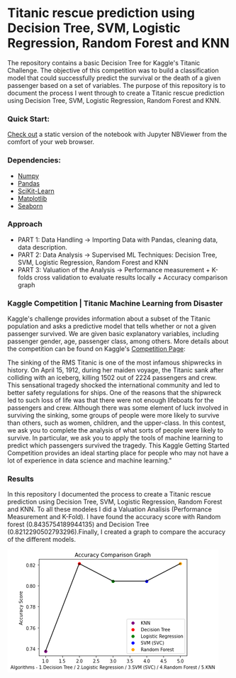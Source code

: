 
# Titanic rescue prediction using Decision Tree, SVM, Logistic Regression, Random Forest and KNN

The repository contains a basic Decision Tree for Kaggle's Titanic Challenge. The objective of this competition was to build a classification model that could successfully predict the survival or the death  of a given passenger based on a set of variables. The purpose of this repository is to document the process I went through to create a Titanic rescue prediction using Decision Tree, SVM, Logistic Regression, Random Forest and KNN. 
 
### Quick Start: 

[Check out](https://nbviewer.jupyter.org/github/alicevillar/titanic-kaggle/blob/main/Titanic_DecisionTree.ipynb
) a static version of the notebook with Jupyter NBViewer from the comfort of your web browser.

### Dependencies:  
 
* [Numpy](https://numpy.org/)
* [Pandas](https://pandas.pydata.org/)
* [SciKit-Learn](https://scikit-learn.org/)
* [Matplotlib](https://matplotlib.org/)
* [Seaborn](https://seaborn.pydata.org/)

### Approach 

* PART 1: Data Handling -> Importing Data with Pandas, cleaning data, data description.
* PART 2: Data Analysis -> Supervised ML Techniques: Decision Tree, SVM, Logistic Regression, Random Forest and KNN
* PART 3: Valuation of the Analysis -> Performance measurement + K-folds cross validation to evaluate results locally + Accuracy comparison graph

### Kaggle Competition | Titanic Machine Learning from Disaster

Kaggle's challenge provides information about a subset of the Titanic population and asks a predictive model that tells whether or not a given passenger survived. 
We are given basic explanatory variables, including passenger gender, age, passenger class, among others. More details about the competition can be found on Kaggle's [Competition Page](https://www.kaggle.com/c/titanic):

The sinking of the RMS Titanic is one of the most infamous shipwrecks in history. On April 15, 1912, during her maiden voyage, the Titanic sank after colliding with an iceberg, killing 1502 out of 2224 passengers and crew. This sensational tragedy shocked the international community and led to better safety regulations for ships. One of the reasons that the shipwreck led to such loss of life was that there were not enough lifeboats for the passengers and crew. Although there was some element of luck involved in surviving the sinking, some groups of people were more likely to survive than others, such as women, children, and the upper-class. In this contest, we ask you to complete the analysis of what sorts of people were likely to survive. In particular, we ask you to apply the tools of machine learning to predict which passengers survived the tragedy. This Kaggle Getting Started Competition provides an ideal starting place for people who may not have a lot of experience in data science and machine learning."


### Results

In this repository I documented the process to create a Titanic rescue prediction using Decision Tree, SVM, Logistic Regression, Random Forest and KNN.  To all these modeles I did a Valuation Analisis (Performance Measurement and K-Fold). I have found the accuracy score with Random forest (0.8435754189944135) and Decision Tree (0.8212290502793296).Finally, I created a graph to compare the accuracy of the different models.   
 

![print](accuracy_graph_titanic.png)


